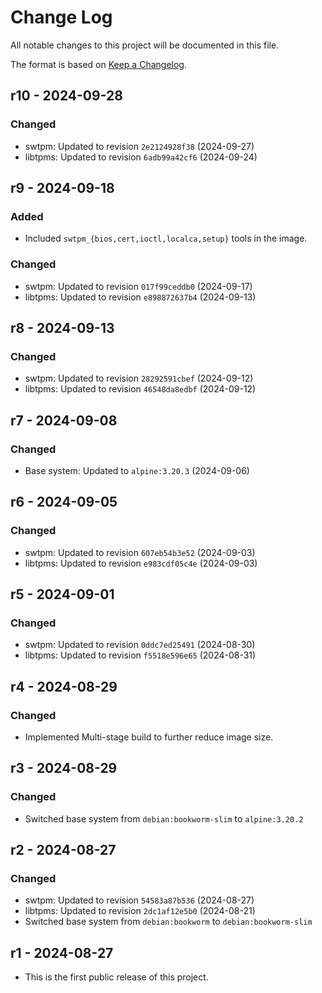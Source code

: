 # Change Log

All notable changes to this project will be documented in this file.

The format is based on [Keep a Changelog](http://keepachangelog.com/).

## r10 - 2024-09-28

### Changed
- swtpm: Updated to revision `2e2124928f38` (2024-09-27)
- libtpms: Updated to revision `6adb99a42cf6` (2024-09-24)

## r9 - 2024-09-18

### Added
- Included `swtpm_{bios,cert,ioctl,localca,setup}` tools in the image.

### Changed
- swtpm: Updated to revision `017f99ceddb0` (2024-09-17)
- libtpms: Updated to revision `e898872637b4` (2024-09-13)

## r8 - 2024-09-13

### Changed
- swtpm: Updated to revision `28292591cbef` (2024-09-12)
- libtpms: Updated to revision `46548da8edbf` (2024-09-12)

## r7 - 2024-09-08

### Changed
- Base system: Updated to `alpine:3.20.3` (2024-09-06)

## r6 - 2024-09-05

### Changed
- swtpm: Updated to revision `607eb54b3e52` (2024-09-03)
- libtpms: Updated to revision `e983cdf05c4e` (2024-09-03)

## r5 - 2024-09-01

### Changed
- swtpm: Updated to revision `0ddc7ed25491` (2024-08-30)
- libtpms: Updated to revision `f5518e596e65` (2024-08-31)

## r4 - 2024-08-29

### Changed
- Implemented Multi-stage build to further reduce image size.

## r3 - 2024-08-29

### Changed
- Switched base system from `debian:bookworm-slim` to `alpine:3.20.2`

## r2 - 2024-08-27

### Changed
- swtpm: Updated to revision `54583a87b536` (2024-08-27)
- libtpms: Updated to revision `2dc1af12e5b0` (2024-08-21)
- Switched base system from `debian:bookworm` to `debian:bookworm-slim`

## r1 - 2024-08-27

- This is the first public release of this project.

